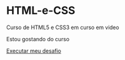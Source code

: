 # HTML-e-CSS
 Curso de HTML5 e CSS3 em curso em video

 Estou gostando do curso

 <a href="https://tonyaguiar12.github.io/HTML-e-CSS/exercicios/modulo-2/d010/android.html"> Executar meu desafio </a>
